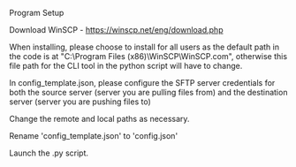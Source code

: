 Program Setup

Download WinSCP - https://winscp.net/eng/download.php

When installing, please choose to install for all users as the default path in the code is at "C:\Program Files (x86)\WinSCP\WinSCP.com", otherwise this file path for the CLI tool in the python script will have to change.

In config_template.json, please configure the SFTP server credentials for both the source server (server you are pulling files from) and the destination server (server you are pushing files to)

Change the remote and local paths as necessary.
 
Rename 'config_template.json' to 'config.json'

Launch the .py script.
